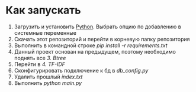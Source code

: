 # Как запускать

1. Загрузить и установить [Python](https://www.python.org/ftp/python/3.9.2/python-3.9.2-amd64.exe). Выбрать опцию по добавлению в системные переменные
2. Скачать этот репозиторий и перейти в корневую папку репозитория
3. Выполнить в командной строке _pip install -r requirements.txt_
4. Данный проект основан на предыдущем, поэтому необходимо поднять все _3. Btree_
5. Перейти в _4. TF-IDF_
6. Сконфигурировать подключение к бд в _db_config.py_
7. Удалить прошлый _index.txt_
8. Выполнить _python main.py_
      